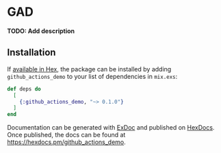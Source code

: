 # GAD

**TODO: Add description**

## Installation

If [available in Hex](https://hex.pm/docs/publish), the package can be installed
by adding `github_actions_demo` to your list of dependencies in `mix.exs`:

```elixir
def deps do
  [
    {:github_actions_demo, "~> 0.1.0"}
  ]
end
```

Documentation can be generated with [ExDoc](https://github.com/elixir-lang/ex_doc)
and published on [HexDocs](https://hexdocs.pm). Once published, the docs can
be found at <https://hexdocs.pm/github_actions_demo>.

